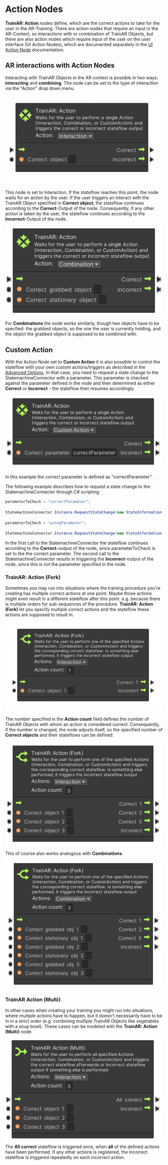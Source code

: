 # Action Nodes

**TrainAR: Action** nodes define, which are the correct actions to take for the user in the AR-Training. There are action nodes that require an input in the AR-Context, so interactions with or combination of TrainAR Objects, but there are also action nodes which require input of the user on the user interface (UI Action Nodes), which are documented separately in the [UI Action Node](../manual/UIActionNodes.html) documentation.

## AR interactions with Action Nodes

Interacting with TrainAR Objects in the AR context is possible in two ways: **interacting** and **combining**. The node can be set to the type of interaction via the "Action" drop down menu.

![](../resources/Action.PNG)

This node is set to Interaction. If the stateflow reaches this point, the node waits for an action by the user. If the user triggers an interact with the TrainAR Object specified in **Correct object**, the stateflow continues according to the **Correct**-Output of the node. Consequently, if any other action is taken by the user, the stateflow continues according to the **Incorrect**-Output of the node.

![](../resources/TrainAR_Action_Combine.PNG)

For **Combinations** the node works similarly, though two objects have to be specfied: the grabbed objects, so the one the user is currently holding, and the object the grabbed object is supposed to be combined with.

## Custom Action

With the Action Node set to **Custom Action** it is also possible to control the stateflow with your own custom actions/triggers as described in the [Advanced Options](https://jblattgerste.github.io/TrainAR/manual/NoVisualScripting.html#using-custom-actions-for-advanced-behaviours). In that case, you need to request a state change to the StatemachineConnector with a parameter. This parameter is checked against the parameter defined in the node and then determined as either **Correct** or **Incorrect** - the stateflow then resumes accordingly.

![](../resources/CustomAction.PNG)

In this example the correct parameter is defined as "correctParameter".

The following example describes how to request a state change to the StatemachineConnector through C# scripting:

```cs
parameterToCheck = "correctParameter";

StatemachineConnector.Instance.RequestStateChange(new StateInformation(parameter: parameterToCheck));

parameterToCheck = "wrongParameter";

StatemachineConnector.Instance.RequestStateChange(new StateInformation(parameter: parameterToCheck));
```

In the first call to the StatemachineConnector the stateflow continues according to the **Correct**-output of the node, since parameterToCheck is set to the the correct parameter. The second call to the StatemachineConnector results in triggering the **Incorrect**-output of the node, since this is not the parameter specified in the node.

### TrainAR: Action (Fork)

Sometimes you may run into situations where the training procedure you're creating has multiple correct actions at one point. Maybe those actions might even result in a different stateflow after this point. e.g. because there is multiple orders for sub-sequences of the procedure. **TrainAR: Action (Fork)** let you specify multiple correct actions and the stateflow these actions are supposed to result in. 

![](../resources/ActionFork.PNG)

The number specified in the **Action count** field defines the number of TrainAR Objects with whom an action is considered correct. Consequently, if the number is changed, the node adjusts itself, so the specified number of **Correct objects** and their stateflows can be defined.

![](../resources/ActionFork_2.PNG)

This of course also works analogous with **Combinations**.

![](../resources/ActionFork_Combine.PNG)

### TrainAR Action (Multi)

In other cases when creating your training you might run into situations, where multiple actions have to happen, but it doesn't necessarily have to be in in a strict order (e.g. combining multiple TrainAR Objects like vegetables with a soup bowl). These cases can be modeled with the **TrainAR: Action (Multi)** node. 

![](../resources/ActionMulti_2.PNG)

The **All correct** stateflow is triggered once, when **all** of the defined actions have been performed. If any other actions is registered, the incorrect stateflow is triggered repeatedly on each incorrect action.
